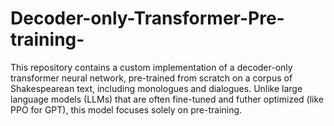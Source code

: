 # Decoder-only-Transformer-Pre-training-
This repository contains a custom implementation of a decoder-only transformer neural network, pre-trained from scratch on a corpus of Shakespearean text, including monologues and dialogues. Unlike large language models (LLMs) that are often fine-tuned and futher optimized (like PPO for GPT), this model focuses solely on pre-training.
